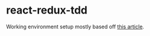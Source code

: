 # react-redux-tdd

Working environment setup mostly based off [this article](https://medium.freecodecamp.org/part-1-react-app-from-scratch-using-webpack-4-562b1d231e75).

